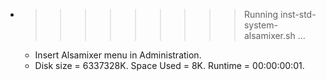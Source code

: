 * >>>>>>>>> Running inst-std-system-alsamixer.sh ...
  * Insert Alsamixer menu in Administration.
  * Disk size = 6337328K. Space Used = 8K. Runtime = 00:00:00:01.

